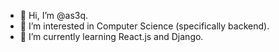 - 👋 Hi, I’m @as3q.
- 👀 I’m interested in Computer Science (specifically backend).
- 🌱 I’m currently learning React.js and Django.
